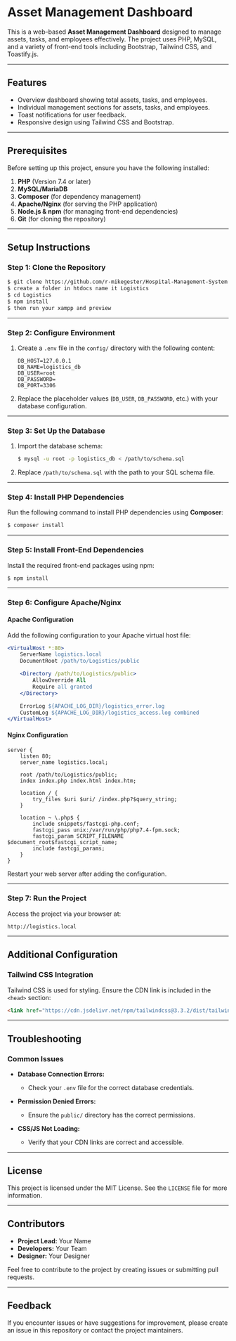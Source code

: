 # Asset Management Dashboard

This is a web-based **Asset Management Dashboard** designed to manage assets, tasks, and employees effectively. The project uses PHP, MySQL, and a variety of front-end tools including Bootstrap, Tailwind CSS, and Toastify.js.

---

## Features

* Overview dashboard showing total assets, tasks, and employees.
* Individual management sections for assets, tasks, and employees.
* Toast notifications for user feedback.
* Responsive design using Tailwind CSS and Bootstrap.

---

## Prerequisites

Before setting up this project, ensure you have the following installed:

1. **PHP** (Version 7.4 or later)
2. **MySQL/MariaDB**
3. **Composer** (for dependency management)
4. **Apache/Nginx** (for serving the PHP application)
5. **Node.js & npm** (for managing front-end dependencies)
6. **Git** (for cloning the repository)

---

## Setup Instructions

### Step 1: Clone the Repository

```bash
$ git clone https://github.com/r-mikegester/Hospital-Management-System
$ create a folder in htdocs name it Logistics
$ cd Logistics
$ npm install
$ then run your xampp and preview 
```

---

### Step 2: Configure Environment

1. Create a `.env` file in the `config/` directory with the following content:

   ```env
   DB_HOST=127.0.0.1
   DB_NAME=logistics_db
   DB_USER=root
   DB_PASSWORD=
   DB_PORT=3306
   ```

2. Replace the placeholder values (`DB_USER`, `DB_PASSWORD`, etc.) with your database configuration.

---

### Step 3: Set Up the Database

1. Import the database schema:

   ```bash
   $ mysql -u root -p logistics_db < /path/to/schema.sql
   ```

2. Replace `/path/to/schema.sql` with the path to your SQL schema file.

---

### Step 4: Install PHP Dependencies

Run the following command to install PHP dependencies using **Composer**:

```bash
$ composer install
```

---

### Step 5: Install Front-End Dependencies

Install the required front-end packages using npm:

```bash
$ npm install
```

---

### Step 6: Configure Apache/Nginx

#### Apache Configuration

Add the following configuration to your Apache virtual host file:

```apache
<VirtualHost *:80>
    ServerName logistics.local
    DocumentRoot /path/to/Logistics/public

    <Directory /path/to/Logistics/public>
        AllowOverride All
        Require all granted
    </Directory>

    ErrorLog ${APACHE_LOG_DIR}/logistics_error.log
    CustomLog ${APACHE_LOG_DIR}/logistics_access.log combined
</VirtualHost>
```

#### Nginx Configuration

```nginx
server {
    listen 80;
    server_name logistics.local;

    root /path/to/Logistics/public;
    index index.php index.html index.htm;

    location / {
        try_files $uri $uri/ /index.php?$query_string;
    }

    location ~ \.php$ {
        include snippets/fastcgi-php.conf;
        fastcgi_pass unix:/var/run/php/php7.4-fpm.sock;
        fastcgi_param SCRIPT_FILENAME $document_root$fastcgi_script_name;
        include fastcgi_params;
    }
}
```

Restart your web server after adding the configuration.

---

### Step 7: Run the Project

Access the project via your browser at:

```
http://logistics.local
```

---

## Additional Configuration

### Tailwind CSS Integration

Tailwind CSS is used for styling. Ensure the CDN link is included in the `<head>` section:

```html
<link href="https://cdn.jsdelivr.net/npm/tailwindcss@3.3.2/dist/tailwind.min.css" rel="stylesheet">
```

---

## Troubleshooting

### Common Issues

* **Database Connection Errors:**

  * Check your `.env` file for the correct database credentials.

* **Permission Denied Errors:**

  * Ensure the `public/` directory has the correct permissions.

* **CSS/JS Not Loading:**

  * Verify that your CDN links are correct and accessible.

---

## License

This project is licensed under the MIT License. See the `LICENSE` file for more information.

---

## Contributors

* **Project Lead:** Your Name
* **Developers:** Your Team
* **Designer:** Your Designer

Feel free to contribute to the project by creating issues or submitting pull requests.

---

## Feedback

If you encounter issues or have suggestions for improvement, please create an issue in this repository or contact the project maintainers.
